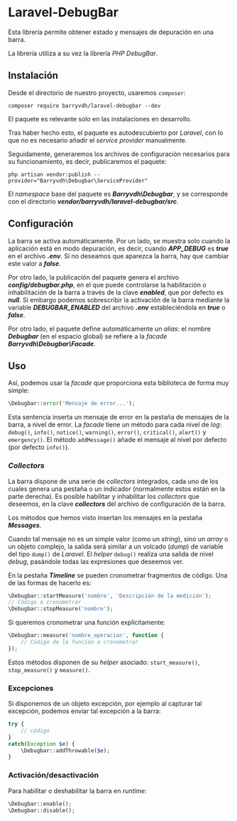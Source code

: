 # Laravel-DebugBar

Esta librería permite obtener estado y mensajes de depuración en una barra.

La librería utiliza a su vez la librería *PHP DebugBar*.

## Instalación

Desde el directorio de nuestro proyecto, usaremos `composer`:

```
composer require barryvdh/laravel-debugbar --dev
```

El paquete es relevante solo en las instalaciones en desarrollo.

Tras haber hecho esto, el paquete es autodescubierto por *Laravel*, con lo que no es necesario añadir el *service provider* manualmente.

Seguidamente, generaremos los archivos de configuración necesarios para su funcionamiento, es decir, publicaremos el paquete:

```
php artisan vendor:publish --provider="Barryvdh\Debugbar\ServiceProvider"
```

El *namespace* base del paquete es ***Barryvdh\\Debugbar***, y se corresponde con el directorio ***vendor/barryvdh/laravel-debugbar/src***.

## Configuración

La barra se activa automáticamente. Por un lado, se muestra solo cuando la aplicación está en modo depuración, es decir, cuando ***APP_DEBUG*** es ***true*** en el archivo ***.env***. Si no deseamos que aparezca la barra, hay que cambiar este valor a ***false***.

Por otro lado, la publicación del paquete genera el archivo ***config/debugbar.php***, en el que puede controlarse la habilitación o inhabilitación de la barra a través de la clave ***enabled***, que por defecto es ***null***. Si embargo podemos sobrescribir la activación de la barra mediante la variable ***DEBUGBAR_ENABLED*** del archivo ***.env*** estableciéndola en ***true*** o ***false***.

Por otro lado, el paquete define automáticamente un *alias*: el nombre ***Debugbar*** (en el espacio global) se refiere a la *facade* ***Barryvdh\\Debugbar\\Facade***.

## Uso

Así, podemos usar la *facade* que proporciona esta biblioteca de forma muy simple:

```php
\Debugbar::error('Mensaje de error...');
```

Esta sentencia inserta un mensaje de error en la pestaña de mensajes de la barra, a nivel de error. La *facade* tiene un método para cada nivel de *log*: `debug()`, `info()`, `notice()`, `warning()`, `error()`, `critical()`, `alert()` y `emergency()`. El método `addMessage()` añade el mensaje al nivel por defecto (por defecto `info()`).

### *Collectors*

La barra dispone de una serie de *collectors* integrados, cada uno de los cuales genera una pestaña o un indicador (normalmente estos están en la parte derecha). Es posible habilitar y inhabilitar los *collectors* que deseemos, en la clave ***collectors*** del archivo de configuración de la barra.

Los métodos que hemos visto insertan los mensajes en la pestaña ***Messages***.

Cuando tal mensaje no es un simple valor (como un *string*), sino un *array* o un objeto complejo, la salida será similar a un volcado (*dump*) de variable del tipo `dump()` de *Laravel*. El *helper* `debug()` realiza una salida de nivel *debug*, pasándole todas las expresiones que deseemos ver.

En la pestaña ***Timeline*** se pueden cronometrar fragmentos de código. Una de las formas de hacerlo es:

```php
\Debugbar::startMeasure('nombre', 'Descripción de la medición');
// Código a cronometrar
\Debugbar::stopMeasure('nombre');
```

Si queremos cronometrar una función explícitamente:

```php
\Debugbar::measure('nombre_operacion', function {
    // Código de la función a cronometrar
});
```

Estos métodos disponen de su *helper* asociado: `start_measure()`, `stop_measure()` y `measure()`.

### Excepciones

Si disponemos de un objeto excepción, por ejemplo al capturar tal excepción, podemos enviar tal excepción a la barra:

```php
try {
    // código
}
catch(Exception $e) {
    \Debugbar::addThrowable($e);
}
```

### Activación/desactivación

Para habilitar o deshabilitar la barra en *runtime*:

```php
\Debugbar::enable();
\Debugbar::disable();
```
